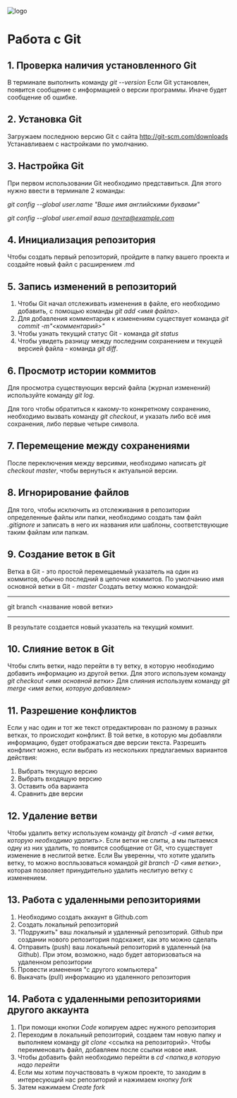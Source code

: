 ![logo](768px-Git-logo.svg.png)
# Работа с Git

## 1. Проверка наличия установленного Git

В терминале выполнить команду *git --version*
Если Git установлен, появится сообщение с информацией о версии программы. Иначе будет сообщение об ошибке.

## 2. Установка Git
Загружаем последнюю версию Git с сайта http://git-scm.com/downloads
Устанавливаем с настройками по умолчанию.

## 3. Настройка Git
При первом использовании Git необходимо представиться. Для этого нужно ввести в терминале 2 команды:

*git config --global user.name "Ваше имя английскими буквами"*

*git config --global user.email ваша почта@example.com*

## 4. Инициализация репозитория
Чтобы создать первый репозиторий, пройдите в папку вашего проекта и создайте новый файл с расширением .md

## 5. Запись изменений в репозиторий
1. Чтобы Git начал отслеживать изменения в файле, его необходимо добавить, с помощью команды *git add <имя файла>*.
2. Для добавления комментария к изменениям существует команда *git commit -m"<комментарий>"*
3. Чтобы узнать текущий статус Git - команда *git status*
4. Чтобы увидеть разницу между последним сохранением и текущей версией файла - команда *git diff*.

## 6. Просмотр истории коммитов
Для просмотра существующих версий файла (журнал изменений) используйте команду *git log*.

Для того чтобы обратиться к какому-то конкретному сохранению, необходимо вызвать команду *git checkout*, и указать либо всё имя сохранения, либо первые четыре символа.

## 7. Перемещение между сохранениями
После переключения между версиями, необходимо написать *git checkout master*, чтобы вернуться к актуальной версии.

## 8. Игнорирование файлов
Для того, чтобы исключить из отслеживания в репозитории определенные файлы или папки, необходимо создать там файл *.gitignore* и записать в него их названия или шаблоны, соответствующие таким файлам или папкам.

## 9. Создание веток в Git
Ветка в Git - это простой перемещаемый указатель на один из коммитов, обычно последний в цепочке коммитов.
По умолчанию имя основной ветки в Git - *master*
Создать ветку можно командой:
***
git branch <название новой ветки>
***
В результате создается новый указатель на текущий коммит.

## 10. Слияние веток в Git
Чтобы слить ветки, надо перейти в ту ветку, в которую необходимо добавить информацию из другой ветки. Для этого используем команду *git checkout <имя основной ветки>*
Для слияния используем команду *git merge <имя ветки, которую добавляем>*

## 11. Разрешение конфликтов
Если у нас один и тот же текст отредактирован по разному в разных ветках, то происходит конфликт. В той ветке, в которую мы добавляли информацию, будет отображаться две версии текста. Разрешить конфликт можно, если выбрать из нескольких предлагаемых вариантов действия:
1. Выбрать текущую версию
2. Выбрать входящую версию
3. Оставить оба варианта
4. Сравнить две версии

## 12. Удаление ветви
Чтобы удалить ветку используем команду *git branch -d <имя ветки, которую необходимо удалить>*.
Если ветки не слиты, а мы пытаемся одну из них удалить, то появится сообщение от Git, что существует изменение в неслитой ветке. Если Вы уверенны, что хотите удалить ветку, то можно воспльзоваться командой *git branch -D <имя ветки>*, которая позволяет принудительно удалить неслитую ветку с изменением.

## 13. Работа с удаленными репозиториями
1. Необходимо создать аккаунт в Github.com
2. Создать локальный репозиторий
3. "Подружить" ваш локальный и удаленный репозиторий. Github при создании нового репозитория подскажет, как это можно сделать
4. Отправить (push) ваш локальный репозиторий в удаленный (на Github). При этом, возможно, надо будет авторизоваться на удаленном репозитории
5. Провести изменения "с другого компьютера"
6. Выкачать (pull) информацию из удаленного репозитория

## 14. Работа с удаленными репозиториями другого аккаунта
1. При помощи кнопки *Code* копируем адрес нужного репозитория
2. Переходим в локальный репозиторий, создаем там новую папку и выполняем команду *git clone* <ссылка на репозиторий>. Чтобы переименовать файл, добавляем после ссылки новое имя.
3. Чтобы добавить файл необходимо перейти в *cd <папка,в которую надо перейти*
4. Если мы хотим поучаствовать в чужом проекте, то заходим в интересующий нас репозиторий и нажимаем кнопку *fork*
5. Затем нажимаем *Create fork*

